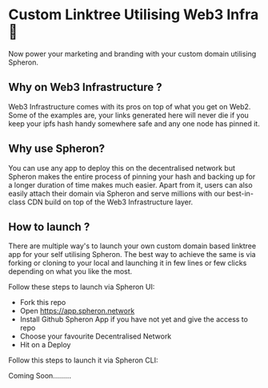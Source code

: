 # Custom Linktree Utilising Web3 Infra  :muscle: 
Now power your marketing and branding with your custom domain utilising Spheron.

## Why on Web3 Infrastructure ?

Web3 Infrastructure comes with its pros on top of what you get on Web2. 
Some of the examples are, your links generated here will never die if you keep your ipfs hash handy somewhere safe and any one node has pinned it.

## Why use Spheron?
You can use any app to deploy this on the decentralised network but 
Spheron makes the entire process of pinning your hash and backing up for a longer duration of time makes much easier. Apart from it, users can also easily attach their domain via Spheron and serve millions with our best-in-class CDN build on top of the Web3 Infrastructure layer.

## How to launch ?

There are multiple way's to launch your own custom domain based linktree app for your self utilising Spheron. 
The best way to achieve the same is via forking or cloning to your local and launching it in few lines or few clicks depending on what you like the most. 

Follow these steps to launch via Spheron UI:

- Fork this repo
- Open https://app.spheron.network
- Install Github Spheron App if you have not yet and give the access to repo
- Choose your favourite Decentralised Network 
- Hit on a Deploy 


Follow this steps to launch it via Spheron CLI:

Coming Soon.........
